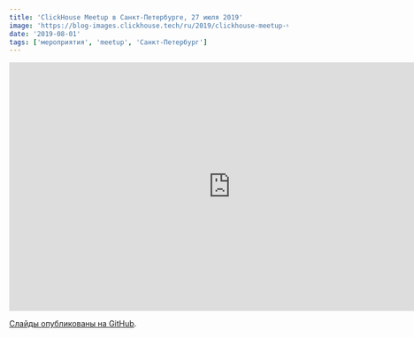 ```yaml
---
title: 'ClickHouse Meetup в Санкт-Петербурге, 27 июля 2019'
image: 'https://blog-images.clickhouse.tech/ru/2019/clickhouse-meetup-v-sankt-peterburge-27-iyulya-2019/main.jpg'
date: '2019-08-01'
tags: ['мероприятия', 'meetup', 'Санкт-Петербург']
---
```


<iframe class="d-block mx-auto my-3" width="800" height="450" src="https://www.youtube.com/embed/videoseries?list=PL0Z2YDlm0b3j3X7TWrKmnEPcfEG901W-T" frameborder="0" allow="accelerometer; autoplay; encrypted-media; gyroscope; picture-in-picture" allowfullscreen></iframe>

[Слайды опубликованы на GitHub](https://github.com/yandex/clickhouse-presentations/tree/master/meetup27).
